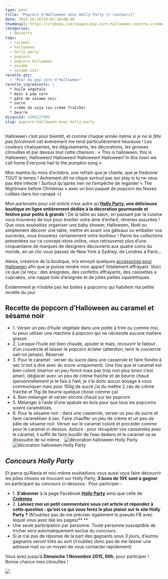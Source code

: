 ```yaml
---
type: post
title: "Popcorn d'Halloween avec Holly Party {+ concours}"
date: 2015-10-26T10:03:16+00:00
thumbnail: https://crokmou.com/images/pop-corn-halloween-recette-crokmou-blog-culinaire.jpg
categories:
  - Desserts
tags:
  - caramel
  - halloween
  - holly party
  - popcorn
  - popcorn halloween
  - sesame
  - sesame noir
recette_qty:
  - "Pour du pop corn d'Halloween"
recette_ingredients: |
  * huile végétale
  * maïs à pop corn
  * pâte de sésame noir
  * sucre
  * crème de soja (ou crème fraîche)
  * beurre
disqusId: 4260127904
slug: popcorn-halloween-avec-holly-party
---
```


Halloween c’est pour bientôt, et comme chaque année _même si je ne le fête pas forcément_ cet événement me rend particulièrement heureuse ! Les couleurs chatoyantes, les déguisements, les décorations, les grosses citrouilles et par dessus tout cette chanson : « This is halloween, this is Halloween, Halloween! Halloween! Halloween! Halloween! In this town we call home Everyone hail to the pumpkin song »

Mon mantra du mois d’octobre, une refrain que je chante, que je fredonne TOUT le temps ! Autrement dit ne clique surtout pas sur play si tu ne veux pas être infecté ! Surtout qu’après rien ne t’empêche de regarder « The Nightmare before Christmas » avec un bon paquet de popcorn les fesses collées dans ton canapé =)

Mon _partenaire pour cet article_ n’est autre qu’**[Holly Party](http://www.hollyparty.com/), une délicieuse boutique en ligne entièrement dédiée à la décoration gourmande et festive pour petits & grands** ! De la table au salon, en passant par la cuisine vous trouverez de tout pour éveiller votre âme d’enfant, rêveries assurées ! Que vous souhaitiez organiser une baby shower, Halloween, Noël ou simplement décorer une table, mettre en avant vos gâteaux ou emballer vos sucreries, vous trouverez certainement votre bonheur ! Parmi les collections présentées sur ce concept-store online, vous retrouverez plus d’une cinquantaine de marques de designers découverts aux quatre coins du monde, en un clic vous passez de New York à Sydney, de Londres à Paris…

Alexia, créatrice de la boutique, m’a envoyé quelques [accessoires pour Halloween](http://www.hollyparty.com/cat-halloween-163.htm) afin que je puisse rendre mon appart’ totalement effrayant. Voici ce que j’ai reçu : des araignées, des confettis effrayants, des caissettes a cupcakes, une nappe toile d’araignée et de jolies pailles squelettiques.

Évidemment je n’oublie pas les boites à popcorns qui habillent ma petite recette du jour

## Recette de popcorn d’Halloween au caramel et sésame noir

* 1\. Verser un peu d’huile végétale dans une poêle à frire ou comme moi, tu peux utiliser une machine à popcorn qui ne nécessite aucune matière grasse.
* 2\. Lorsque l’huile est bien chaude, ajouter le maïs, recouvrir le faitout d’un couvercle et laisser le popcorn éclater (attention, tenir le couvercle sait-on jamais). Réserver
* 3\. Pour le caramel : verser du sucre dans une casserole et faire fondre à sec (c’est à dire avec du sucre uniquement). Une fois que le caramel est bien coloré (marron un peu foncé mais pas trop non plus sinon c’est amer), déglacer avec un peu de crème fraiche et de beurre chaud (personnellement je le fais à l’œil, je n’ai donc aucun dosage à vous communiquer mais pour 100g de sucre j’ai du mettre 2 càs de crème fraiche et 15g de beurre quelque chose comme ça)
* 4\. Bien mélanger et verser encore chaud sur les popcorn
* 5\. Mélanger à l’aide d’une spatule en bois pour que tous les popcorns soient caramélisés.
* 6\. Pour le sésame noir : dans une casserole, verser un peu de sucre et faire caraméliser à sec. Faire chauffer un peu de crème et un peu de pâte de sésame noir. Verser sur le caramel coloré et procéder comme pour le caramel ci-dessus. _Astuce_ : pour récupérer vos casseroles avec le caramel, il suffit de faire bouillir de l’eau dedans et le caramel va se dissoudre de lui même.   ![décoration halloween Holly Party](https://crokmou.com/images/halloween-holly-party-decoration_rrkhwt.jpg)![décoration halloween Holly Party](https://crokmou.com/images/halloween-holly-party-decoration-1_s18ffn.jpg)

## _Concours Holly Party_

Et parce qu’Alexia et moi-même souhaitions vous aussi vous faire découvrir les jolies choses se trouvant sur Holly Party, **3 bons de 10€ sont à gagner** en participant au concours ci-dessous : Pour participer **:**
* 1\. **S’abonner** à la page Facebook **[Holly Party](https://www.facebook.com/hollypartyFr)** ainsi que celle de **[Crokmou](https://www.facebook.com/crokmou.blog)**
* 2\. **Laissez moi un petit commentaire sous cet article et répondez à cette question : qu’est ce qui vous ferez le plus plaisir sur le site Holly Party ?** (N’oubliez pas de me préciser également le pseudo FB avec lequel vous avez liké les pages)** **
* Une seule participation par personne. Toute personne susceptible de tricher sera automatiquement exclue du concours.
* Si je n’ai pas de réponse de la part des gagnants sous 3 jours, d’autres gagnants seront tirés au sort (n’oubliez donc pas de me laisser une adresse mail ou un moyen de vous contacter rapidement)

Vous avez jusqu’à **Dimanche 1 Novembre 2015, 00h**, pour participer !
Bonne chance mes citrouilles !

![](https://crokmou.com/images/giphy_wvgfjl.gif)